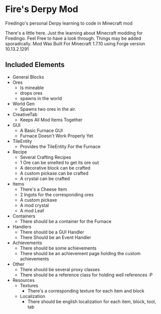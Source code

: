 # Fire's Derpy Mod
Firedingo's personal Derpy learning to code in Minecraft mod

There's a little here. Just the learning about Minecraft modding for Firedingo. Feel Free to have a look through.
Things may be added sporadically. Mod Was Built For Minecraft 1.7.10 using Forge version 10.13.2.1291

Included Elements
-------------------
- General Blocks
- Ores
  - Is mineable
  - drops ores
  - spawns in the world  
- World Gen
    - Spawns two ores in the air.
- CreativeTab
    - Keeps All Mod Items Together
- GUI
    - A Basic Furnace GUI
    - Furnace Doesn't Work Properly Yet
- TileEntity
    - Provides the TileEntity For the Furnace
- Recipe
    - Several Crafting Recipes
    - 1 Ore can be smelted to get its ore out
    - A decorative block can be crafted
    - A custom pickaxe can be crafted
    - A crystal can be crafted
- Items
    - There's a Cheese Item
    - 2 Ingots for the corresponding ores
    - A custom pickaxe
    - A mod crystal
    - A mod Leaf
- Containers
    - There should be a container for the Furnace
- Handlers
    - There should be a GUI Handler
    - There Should be an Event Handler
- Achievements
    - There should be some achievements
    - There should be an achievement page holding the custom achievements
- Other
    - There should be several proxy classes
    - There should be a reference class for holding well references :P
- Resources
    - Textures
        - There's a corresponding texture for each item and block
    - Localization
        - There should be english localization for each item, block, tool, tab
